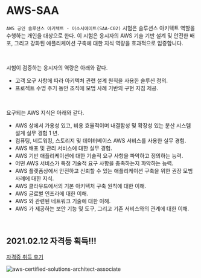 # AWS-SAA

`AWS 공인 솔루션스 아키텍트 - 어소시에이트(SAA-C02)` 시험은 솔루션스 아키텍트 역할을 수행하는
개인을 대상으로 한다. 이 시험은 응시자의 AWS 기술 기반 설계 및 안전한 배포, 그리고 강화된
애플리케이션 구축에 대한 지식 역량을 효과적으로 입증합니다.

<br>

시험이 검증하는 응시자의 역량은 아래와 같다.

- 고객 요구 사항에 따라 아키텍처 관련 설계 원칙을 사용한 솔루션 정의.
- 프로젝트 수명 주기 동안 조직에 모범 사례 기반의 구현 지침 제공.

<br>

요구되는 AWS 지식은 아래와 같다.

- AWS 상에서 가용성 있고, 비용 효율적이며 내결함성 및 확장성 있는 분산 시스템 설계 실무 경험
  1 년.
- 컴퓨팅, 네트워킹, 스토리지 및 데이터베이스 AWS 서비스를 사용한 실무 경험.
- AWS 배포 및 관리 서비스에 대한 실무 경험.
- AWS 기반 애플리케이션에 대한 기술적 요구 사항을 파악하고 정의하는 능력.
- 어떤 AWS 서비스가 특정 기술적 요구 사항을 충족하는지 파악하는 능력.
- AWS 플랫폼상에서 안전하고 신뢰할 수 있는 애플리케이션 구축을 위한 권장 모범 사례에 대한
  지식.
- AWS 클라우드에서의 기본 아키텍처 구축 원칙에 대한 이해.
- AWS 글로벌 인프라에 대한 이해.
- AWS 와 관련된 네트워크 기술에 대한 이해.
- AWS 가 제공하는 보안 기능 및 도구, 그리고 기존 서비스와의 관계에 대한 이해.



<br>

## 2021.02.12 자격등 획득!!!

[자격증 취득 후기](https://velog.io/@dojun527/AWS-%EA%B3%B5%EC%9D%B8-%EC%86%94%EB%A3%A8%EC%85%98%EC%8A%A4-%EC%95%84%ED%82%A4%ED%85%8D%ED%8A%B8-%EC%96%B4%EC%86%8C%EC%8B%9C%EC%97%90%EC%9D%B4%ED%8A%B8-%EC%9E%90%EA%B2%A9%EC%A6%9D-%EC%B7%A8%EB%93%9D-%ED%9B%84%EA%B8%B0)



![aws-certified-solutions-architect-associate](https://user-images.githubusercontent.com/48307561/108197221-6b3d2a80-715d-11eb-985d-334c07ba4765.png)





